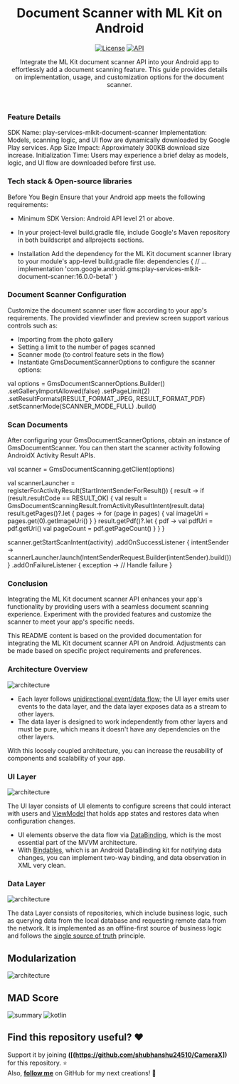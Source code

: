 <h1 align="center">Document Scanner with ML Kit on Android
</h1>

<p align="center">
  <a href="https://opensource.org/licenses/Apache-2.0"><img alt="License" src="https://img.shields.io/badge/License-Apache%202.0-blue.svg"/></a>
  <a href="https://android-arsenal.com/api?level=21"><img alt="API" src="https://img.shields.io/badge/API-21%2B-brightgreen.svg?style=flat"/></a>
</p>

<p align="center">  
Integrate the ML Kit document scanner API into your Android app to effortlessly add a document scanning feature. This guide provides details on implementation, usage, and customization options for the document scanner.
</p>
</br>

### Feature Details
SDK Name: play-services-mlkit-document-scanner
Implementation: Models, scanning logic, and UI flow are dynamically downloaded by Google Play services.
App Size Impact: Approximately 300KB download size increase.
Initialization Time: Users may experience a brief delay as models, logic, and UI flow are downloaded before first use.

### Tech stack & Open-source libraries
Before You Begin
Ensure that your Android app meets the following requirements:

- Minimum SDK Version: Android API level 21 or above.
- In your project-level build.gradle file, include Google's Maven repository in both buildscript and allprojects sections.

- Installation
Add the dependency for the ML Kit document scanner library to your module's app-level build.gradle file:
dependencies {
    // ...
    implementation 'com.google.android.gms:play-services-mlkit-document-scanner:16.0.0-beta1'
}

### Document Scanner Configuration
Customize the document scanner user flow according to your app's requirements. The provided viewfinder and preview screen support various controls such as:

- Importing from the photo gallery
- Setting a limit to the number of pages scanned
- Scanner mode (to control feature sets in the flow)
- Instantiate GmsDocumentScannerOptions to configure the scanner options:

val options = GmsDocumentScannerOptions.Builder()
    .setGalleryImportAllowed(false)
    .setPageLimit(2)
    .setResultFormats(RESULT_FORMAT_JPEG, RESULT_FORMAT_PDF)
    .setScannerMode(SCANNER_MODE_FULL)
    .build()

### Scan Documents
After configuring your GmsDocumentScannerOptions, obtain an instance of GmsDocumentScanner. You can then start the scanner activity following AndroidX Activity Result APIs.

val scanner = GmsDocumentScanning.getClient(options)

val scannerLauncher = registerForActivityResult(StartIntentSenderForResult()) { result ->
    if (result.resultCode == RESULT_OK) {
        val result = GmsDocumentScanningResult.fromActivityResultIntent(result.data)
        result.getPages()?.let { pages ->
            for (page in pages) {
                val imageUri = pages.get(0).getImageUri()
            }
        }
        result.getPdf()?.let { pdf ->
            val pdfUri = pdf.getUri()
            val pageCount = pdf.getPageCount()
        }
    }
}

scanner.getStartScanIntent(activity)
    .addOnSuccessListener { intentSender ->
        scannerLauncher.launch(IntentSenderRequest.Builder(intentSender).build())
    }
    .addOnFailureListener { exception ->
        // Handle failure
    }

### Conclusion
Integrating the ML Kit document scanner API enhances your app's functionality by providing users with a seamless document scanning experience. Experiment with the provided features and customize the scanner to meet your app's specific needs.


This README content is based on the provided documentation for integrating the ML Kit document scanner API on Android. Adjustments can be made based on specific project requirements and preferences.

### Architecture Overview

![architecture](figure/figure1.png)

- Each layer follows [unidirectional event/data flow](https://developer.android.com/topic/architecture/ui-layer#udf); the UI layer emits user events to the data layer, and the data layer exposes data as a stream to other layers.
- The data layer is designed to work independently from other layers and must be pure, which means it doesn't have any dependencies on the other layers.

With this loosely coupled architecture, you can increase the reusability of components and scalability of your app.

### UI Layer

![architecture](figure/figure2.png)

The UI layer consists of UI elements to configure screens that could interact with users and [ViewModel](https://developer.android.com/topic/libraries/architecture/viewmodel) that holds app states and restores data when configuration changes.
- UI elements observe the data flow via [DataBinding](https://developer.android.com/topic/libraries/data-binding), which is the most essential part of the MVVM architecture. 
- With [Bindables](https://github.com/skydoves/bindables), which is an Android DataBinding kit for notifying data changes, you can implement two-way binding, and data observation in XML very clean.

### Data Layer

![architecture](figure/figure3.png)

The data Layer consists of repositories, which include business logic, such as querying data from the local database and requesting remote data from the network. It is implemented as an offline-first source of business logic and follows the [single source of truth](https://en.wikipedia.org/wiki/Single_source_of_truth) principle.<br>

## Modularization

![architecture](figure/figure4.png)

## MAD Score
![summary](https://user-images.githubusercontent.com/24237865/102366914-84f6b000-3ffc-11eb-8d49-b20694239782.png)
![kotlin](https://user-images.githubusercontent.com/24237865/102366932-8a53fa80-3ffc-11eb-8131-fd6745a6f079.png)


## Find this repository useful? :heart:
Support it by joining __([(https://github.com/shubhanshu24510/CameraX])__ for this repository. :star: <br>
Also, __[follow me]([https://github.com/shubhanshu24510])__ on GitHub for my next creations! 🤩
